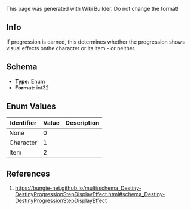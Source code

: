 <span class="wiki-builder">This page was generated with Wiki Builder. Do not change the format!</span>

## Info
If progression is earned, this determines whether the progression shows visual effects onthe character or its item - or neither.

## Schema
* **Type:** Enum
* **Format:** int32

## Enum Values
Identifier | Value | Description
---------- | ----- | -----------
None | 0 | 
Character | 1 | 
Item | 2 | 

## References
1. https://bungie-net.github.io/multi/schema_Destiny-DestinyProgressionStepDisplayEffect.html#schema_Destiny-DestinyProgressionStepDisplayEffect
